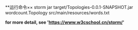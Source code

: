 
**运行命令××
    storm jar target/Topologies-0.0.1-SNAPSHOT.jar wordcount.Topology src/main/resources/words.txt
    
    
    

**for more detail, see 'https://www.w3cschool.cn/storm/'**